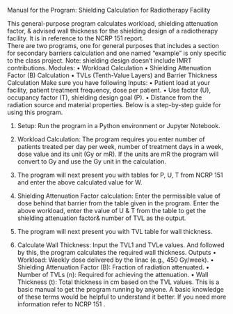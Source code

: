 Manual for the Program: Shielding Calculation for Radiotherapy Facility 

This general-purpose program calculates workload, shielding attenuation factor, & advised 
wall thickness for the shielding design of a radiotherapy facility. It is in reference to the 
NCRP 151 report.  
There are two programs, one for general purposes that includes a section for secondary 
barriers calculation and one named “example” is only specific to the class project. 
Note: shielding design doesn’t include IMRT contributions. 
Modules: 
• Workload Calculation 
• Shielding Attenuation Factor (B) Calculation 
• TVLs (Tenth-Value Layers) and Barrier Thickness Calculation 
Make sure you have following Inputs: 
• Patient load at your facility, patient treatment frequency, dose per patient. 
• Use factor (U), occupancy factor (T), shielding design goal (P). 
• Distance from the radiation source and material properties. 
Below is a step-by-step guide for using this program. 
1. Setup: Run the program in a Python environment or Jupyter Notebook.
 2. Workload Calculation: The program requires you enter number of patients treated per 
day per week, number of treatment days in a week, dose value and its unit (Gy or mR). If 
the units are mR the program will convert to Gy and use the Gy unit in the calculation. 

3. The program will next present you with tables for P, U, T from NCRP 151 and enter the 
above calculated value for W. 
4. Shielding Attenuation Factor calculation: Enter the permissible value of dose behind 
that barrier from the table given in the program. Enter the above workload, enter the 
value of U & T from the table to get the shielding attenuation factor& number of TVL as 
the output. 

5. The program will next present you with TVL table for wall thickness. 
6. Calculate Wall Thickness: Input the TVL1 and TVLe values. And followed by this, the 
program calculates the required wall thickness. 
Outputs 
• Workload: Weekly dose delivered by the linac (e.g., 450 Gy/week). 
• Shielding Attenuation Factor (B): Fraction of radiation attenuated. 
• Number of TVLs (n): Required for achieving the attenuation. 
• Wall Thickness (t): Total thickness in cm based on the TVL values. 
This is a basic manual to get the program running by anyone. A basic knowledge of 
these terms would be helpful to understand it better. If you need more information 
refer to NCRP 151 .
